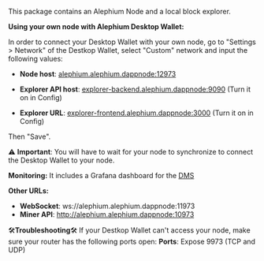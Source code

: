 This package contains an Alephium Node and a local block explorer.

**Using your own node with Alephium Desktop Wallet:**

In order to connect your Desktop Wallet with your own node, go to "Settings > Network" of the Destkop Wallet, select "Custom" network and input the following values:

 - **Node host**: [alephium.alephium.dappnode:12973](http://alephium.alephium.dappnode:12973)

 - **Explorer API host**: [explorer-backend.alephium.dappnode:9090](http://explorer-backend.alephium.dappnode:9090) (Turn it on in Config)

 - **Explorer URL**: [explorer-frontend.alephium.dappnode:3000](http://explorer-frontend.alephium.dappnode:3000) (Turn it on in Config)

Then "Save".

⚠️ **Important**: You will have to wait for your node to synchronize to connect the Desktop Wallet to your node.

**Monitoring:**
It includes a Grafana dashboard for the [DMS](http://my.dappnode/#/installer/dms.dnp.dappnode.eth)

**Other URLs:**
 - **WebSocket**: ws://alephium.alephium.dappnode:11973
 - **Miner API**: http://alephium.alephium.dappnode:10973

🛠️**Troubleshooting**🛠️
If your Destkop Wallet can't access your node, make sure your router has the following ports open:
**Ports**: Expose 9973 (TCP and UDP)
